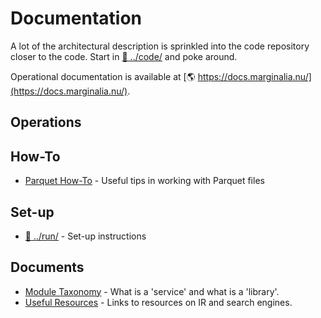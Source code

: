 # Documentation

A lot of the architectural description is sprinkled into the code repository closer to the code. 
Start in [📁 ../code/](../code/) and poke around.

Operational documentation is available at [🌎&nbsp;https://docs.marginalia.nu/](https://docs.marginalia.nu/).

## Operations

## How-To 
* [Parquet How-To](parquet-howto.md) - Useful tips in working with Parquet files

## Set-up

* [📁 ../run/](../run/) - Set-up instructions

## Documents

* [Module Taxonomy](module-taxonomy.md) - What is a 'service' and what is a 'library'.
* [Useful Resources](useful-resources.md) - Links to resources on IR and search engines.
